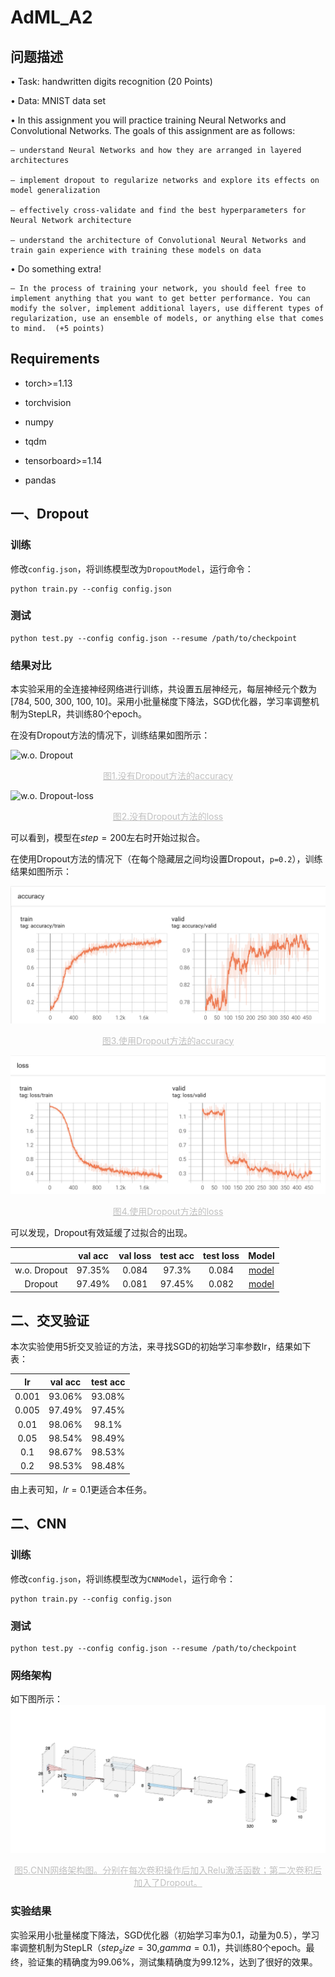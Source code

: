# AdML_A2
## 问题描述

• Task: handwritten digits recognition  (20 Points)

• Data: MNIST data set

• In this assignment you will practice training Neural Networks and Convolutional Networks. The goals of this assignment are as follows:

	– understand Neural Networks and how they are arranged in layered architectures
	
	– implement dropout to regularize networks and explore its effects on model generalization
	
	– effectively cross-validate and find the best hyperparameters for Neural Network architecture
	
	– understand the architecture of Convolutional Neural Networks and train gain experience with training these models on data



• Do something extra!

	– In the process of training your network, you should feel free to implement anything that you want to get better performance. You can modify the solver, implement additional layers, use different types of regularization, use an ensemble of models, or anything else that comes to mind.  (+5 points) 

## Requirements
- torch>=1.13 

- torchvision
- numpy
- tqdm
- tensorboard>=1.14
- pandas

## 一、Dropout

### 训练
修改`config.json`，将训练模型改为`DropoutModel`，运行命令：

```
python train.py --config config.json
```

### 测试

```
python test.py --config config.json --resume /path/to/checkpoint
```

### 结果对比
本实验采用的全连接神经网络进行训练，共设置五层神经元，每层神经元个数为[784, 500, 300, 100, 10]。采用小批量梯度下降法，SGD优化器，学习率调整机制为StepLR，共训练80个epoch。

在没有Dropout方法的情况下，训练结果如图所示：

![w.o. Dropout](./pic_report/w.o.Dropout.png)
<center style="font-size:14px;color:#C0C0C0;text-decoration:underline">图1.没有Dropout方法的accuracy</center> 

![w.o. Dropout-loss](./pic_report/w.o.Dropout-loss.png)
<center style="font-size:14px;color:#C0C0C0;text-decoration:underline">图2.没有Dropout方法的loss</center> 

可以看到，模型在$step=200$左右时开始过拟合。

在使用Dropout方法的情况下（在每个隐藏层之间均设置Dropout，`p=0.2`），训练结果如图所示：

![Dropout](./pic_report/Dropout.png)
<center style="font-size:14px;color:#C0C0C0;text-decoration:underline">图3.使用Dropout方法的accuracy</center>

![Dropout-loss](./pic_report/Dropout-loss.png)
<center style="font-size:14px;color:#C0C0C0;text-decoration:underline">图4.使用Dropout方法的loss</center>

可以发现，Dropout有效延缓了过拟合的出现。

|              | val acc | val loss | test acc | test loss |                    Model                     |
| :----------: | :-----: | :------: | :------: | :-------: | :------------------------------------------: |
| w.o. Dropout | 97.35%  |  0.084   |  97.3%   |   0.084   | [model](https://pan.quark.cn/s/2f5d90a4c56f) |
|   Dropout    | 97.49%  |  0.081   |  97.45%  |   0.082   | [model](https://pan.quark.cn/s/d191a1b543b7) |

## 二、交叉验证
本次实验使用5折交叉验证的方法，来寻找SGD的初始学习率参数lr，结果如下表：

|  lr   | val acc | test acc |
| :---: | :-----: | :------: |
| 0.001 | 93.06%  |  93.08%  |
| 0.005 | 97.49%  |  97.45%  |
| 0.01  | 98.06%  |  98.1%   |
| 0.05  | 98.54%  |  98.49%  |
|  0.1  | 98.67%  |  98.53%  |
|  0.2  | 98.53%  |  98.48%  |

由上表可知，$lr=0.1$更适合本任务。

## 二、CNN

### 训练
修改`config.json`，将训练模型改为`CNNModel`，运行命令：
```
python train.py --config config.json
```

### 测试

```
python test.py --config config.json --resume /path/to/checkpoint
```

### 网络架构
如下图所示：
![CNN-NetWork](./pic_report/CNN-NetWork.png)
<center style="font-size:14px;color:#C0C0C0;text-decoration:underline">图5.CNN网络架构图。分别在每次卷积操作后加入Relu激活函数；第二次卷积后加入了Dropout。</center> 

### 实验结果
实验采用小批量梯度下降法，SGD优化器（初始学习率为0.1，动量为0.5），学习率调整机制为StepLR（$step_size=30$,$gamma=0.1$)，共训练80个epoch。最终，验证集的精确度为99.06%，测试集精确度为99.12%，达到了很好的效果。
